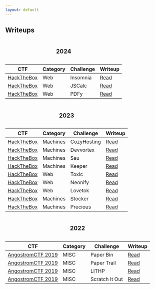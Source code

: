 ```yaml
---
layout: default
---
```


<h2>Writeups</h2>
<!-- 2024 -->
<table class="table table-dark caption-top table-striped table-hover text-light text-center">
    <caption><h3>2024</h3></caption>
    <thead>
        <th scope="col">CTF</th>
        <th scope="col">Category</th>
        <th scope="col">Challenge</th>
        <th scope="col">Writeup</th>
    </thead>
    <tbody>
        <tr>
            <td><a href="https://www.hackthebox.com/">HackTheBox</a></td>
            <td>Web</td>
            <td>Insomnia</td>
            <td class="d-flex justify-content-center">
                <a href="{{'/pages/writeups/hackthebox/challenges/insomnia/insomnia'}}" class="btn">Read</a>
            </td>
        </tr>
        <tr>
            <td><a href="https://www.hackthebox.com/">HackTheBox</a></td>
            <td>Web</td>
            <td>JSCalc</td>
            <td class="d-flex justify-content-center">
                <a href="{{'/pages/writeups/hackthebox/challenges/jscalc/jscalc'}}" class="btn">Read</a>
            </td>
        </tr>
        <tr>
            <td><a href="https://www.hackthebox.com/">HackTheBox</a></td>
            <td>Web</td>
            <td>PDFy</td>
            <td class="d-flex justify-content-center">
                <a href="{{'/pages/writeups/hackthebox/challenges/PDFy/pdfy'}}" class="btn">Read</a>
            </td>
        </tr>
    </tbody>
</table>

<!-- 2023 -->
<table class="table table-dark caption-top table-striped table-hover text-light text-center">
    <caption><h3>2023</h3></caption>
    <thead>
        <th scope="col">CTF</th>
        <th scope="col">Category</th>
        <th scope="col">Challenge</th>
        <th scope="col">Writeup</th>
    </thead>
    <tbody>
        <tr>
            <td><a href="https://www.hackthebox.com/">HackTheBox</a></td>
            <td>Machines</td>
            <td>CozyHosting</td>
            <td class="d-flex justify-content-center">
                <a href="{{'/pages/writeups/hackthebox/machines/cozyhosting'}}" class="btn">Read</a>
            </td>
        </tr>
        <tr>
            <td><a href="https://www.hackthebox.com/">HackTheBox</a></td>
            <td>Machines</td>
            <td>Devvortex</td>
            <td class="d-flex justify-content-center">
                <a href="{{'/pages/writeups/hackthebox/machines/devvortex'}}" class="btn">Read</a>
            </td>
        </tr>
        <tr>
            <td><a href="https://www.hackthebox.com/">HackTheBox</a></td>
            <td>Machines</td>
            <td>Sau</td>
            <td class="d-flex justify-content-center">
                <a href="{{'/pages/writeups/hackthebox/machines/sau'}}" class="btn">Read</a>
            </td>
        </tr>
        <tr>
            <td><a href="https://www.hackthebox.com/">HackTheBox</a></td>
            <td>Machines</td>
            <td>Keeper</td>
            <td class="d-flex justify-content-center">
                <a href="{{'/pages/writeups/hackthebox/machines/keeper'}}" class="btn">Read</a>
            </td>
        </tr>
        <tr>
            <td><a href="https://www.hackthebox.com/">HackTheBox</a></td>
            <td>Web</td>
            <td>Toxic</td>
            <td class="d-flex justify-content-center">
                <a href="{{'/pages/writeups/hackthebox/challenges/toxic'}}" class="btn">Read</a>
            </td>
        </tr>
        <tr>
            <td><a href="https://www.hackthebox.com/">HackTheBox</a></td>
            <td>Web</td>
            <td>Neonify</td>
            <td class="d-flex justify-content-center">
                <a href="{{'/pages/writeups/hackthebox/challenges/neonify'}}" class="btn">Read</a>
            </td>
        </tr>
        <tr>
            <td><a href="https://www.hackthebox.com/">HackTheBox</a></td>
            <td>Web</td>
            <td>Lovetok</td>
            <td class="d-flex justify-content-center">
                <a href="{{'/pages/writeups/hackthebox/challenges/lovetok'}}" class="btn">Read</a>
            </td>
        </tr>
        <tr>
            <td><a href="https://www.hackthebox.com/">HackTheBox</a></td>
            <td>Machines</td>
            <td>Stocker</td>
            <td class="d-flex justify-content-center">
                <a href="{{'/pages/writeups/hackthebox/machines/stocker'}}" class="btn">Read</a>
            </td>
        </tr>
        <tr>
            <td><a href="https://www.hackthebox.com/">HackTheBox</a></td>
            <td>Machines</td>
            <td>Precious</td>
            <td class="d-flex justify-content-center">
                <a href="{{'/pages/writeups/hackthebox/machines/precious'}}" class="btn">Read</a>
            </td>
        </tr>
    </tbody>
</table>

<!-- 2022 -->                     
<table class="table table-dark caption-top table-striped table-hover text-light text-center">
    <caption><h3>2022</h3></caption>
    <thead>
        <th scope="col">CTF</th>
        <th scope="col">Category</th>
        <th scope="col">Challenge</th>
        <th scope="col">Writeup</th>
    </thead>
    <tbody>
        <tr>
            <td><a href="https://2019.angstromctf.com/">AngostromCTF 2019</a></td>
            <td>MISC</td>
            <td>Paper Bin</td>
            <td class="d-flex justify-content-center">
                <a href="{{'/pages/writeups/angstromctf/2019/paperbin'}}" class="btn">Read</a>
            </td>
        </tr>
        <tr>
            <td><a href="https://2019.angstromctf.com/">AngostromCTF 2019</a></td>
            <td>MISC</td>
            <td>Paper Trail</td>
            <td class="d-flex justify-content-center">
                <a href="{{'/pages/writeups/angstromctf/2019/papertrail'}}" class="btn">Read</a>
            </td>
        </tr>
        <tr>
            <td><a href="https://2019.angstromctf.com/">AngostromCTF 2019</a></td>
            <td>MISC</td>
            <td>LITHP</td>
            <td class="d-flex justify-content-center">
                <a href="{{'/pages/writeups/angstromctf/2019/lithp'}}" class="btn">Read</a>
            </td>
        </tr>
        <tr>
            <td><a href="https://2019.angstromctf.com/">AngostromCTF 2019</a></td>
            <td>MISC</td>
            <td>Scratch It Out</td>
            <td class="d-flex justify-content-center">
                <a href="{{'/pages/writeups/angstromctf/2019/scratchitout'}}" class="btn">Read</a>
            </td>
        </tr>
    </tbody>
</table>